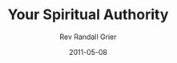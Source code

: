 ---
lunr: "true"
title: "Your Spiritual Authority"
author: "Rev Randall Grier"
postDate: "05-08-2011"
date: 2011-05-08
category: "sermons"
slug: "2011/05/YourSpiritualAuthority"
icon: microphone
audioLink: "YourSpiritualAuthority"
tags: [authority]
mp3: "YourSpiritualAuthority/05082011pm.mp3"
ogg: "YourSpiritualAuthority/05082011pm.ogg"
linkurl: "https://archive.org/download/YourSpiritualAuthority/YourSpiritualAuthority_files.xml"
ipath: "https://archive.org/download/YourSpiritualAuthority/05082011pm.mp3"
layout: sermon.html
---